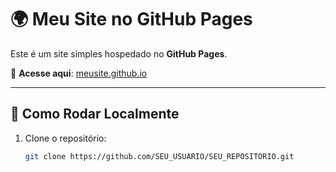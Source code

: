 # 🌍 Meu Site no GitHub Pages  

Este é um site simples hospedado no **GitHub Pages**.  

🔗 **Acesse aqui**: [meusite.github.io](https://SEU_USUARIO.github.io/SEU_REPOSITORIO/)  

---
## 🚀 Como Rodar Localmente  
1. Clone o repositório:  
   ```bash
   git clone https://github.com/SEU_USUARIO/SEU_REPOSITORIO.git
